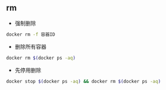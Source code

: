 <!--
 * @Description: 
 * @Version: 1.0
 * @Author: DaLao
 * @Email: dalao@xxx.com
 * @Date: 2022-01-02 21:05:18
 * @LastEditors: DaLao
 * @LastEditTime: 2022-07-03 01:14:21
-->

## rm


- 强制删除

```sh
docker rm -f 容器ID
```

- 删除所有容器

```sh
docker rm $(docker ps -aq)
```

- 先停用删除

```sh
docker stop $(docker ps -aq) && docker rm $(docker ps -aq)
```